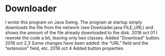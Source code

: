 # Downloader
I wrote this program on Java Swing. The program at startup simply downloads the file from the network (see Dowloader.java FILE_URL) and shows the amount of the file already downloaded to the disk.
2018 oct 01
I rewrote the code a bit, leaving only two classes. Added "Download" button.
2018 oct 2,3
Some changes have been added: the “URL” field and the “extension” field, etc.
2018 oct 4
Added button properties
